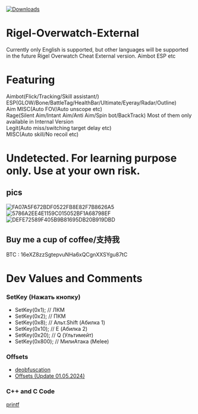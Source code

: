 [![Downloads](https://img.shields.io/github/downloads/Rysik5318/RIGEL-OVERWATCH-2/total?color=brown&label=Downloads&style=for-the-badge)](https://github.com/Rysik5318/RIGEL-OVERWATCH-2/releases)
# Rigel-Overwatch-External
Currently only English is supported, but other languages will be supported in the future
Rigel Overwatch Cheat External version. Aimbot ESP etc  

# Featuring
Aimbot(Flick/Tracking/Skill assistant/)
ESP(GLOW/Bone/BattleTag/HealthBar/Ultimate/Eyeray/Radar/Outline)  
Aim MISC(Auto FOV/Auto unscope etc)  
Rage(Silent Aim/Intant Aim/Anti Aim/Spin bot/BackTrack) Most of them only available in Internal Version  
Legit(Auto miss/switching target delay etc)  
MISC(Auto skill/No recoil etc)
# Undetected. For learning purpose only. Use at your own risk.
## pics
![FA07A5F672BDF0522FB8E82F7B8626A5](https://github.com/Lynnette177/Rigel-Overwatch-External/assets/68948483/f24c521c-6816-4953-bdc0-4522dbb69346)
![5786A2EE4E1159C015052BF1A68798EF](https://github.com/Lynnette177/Rigel-Overwatch-External/assets/68948483/c33db943-0e63-400f-95ae-3ae2395bfad8)
![DEFE72589F405B9B81695DB20B919DBD](https://github.com/Lynnette177/Rigel-Overwatch-External/assets/68948483/ad2d49ea-b7a8-4185-bd3f-4e980837ffc7)

## Buy me a cup of coffee/支持我
BTC : 16eXZ8zzSgtepvuNHa6xQCgnXXSYgu87tC

# Dev Values and Comments
### SetKey (Нажать кнопку)
- SetKey(0x1); // ЛКМ
- SetKey(0x2); // ПКM
- SetKey(0x8); // Альт.Shift (Абилка 1)
- SetKey(0x10); // E (Абилка 2)
- SetKey(0x20); // Q (Ультимейт)
- SetKey(0x800); // МилиАтака (Melee)
### Offsets
- [deobfuscation](https://www.unknowncheats.me/forum/overwatch/331730-api-deobfuscation.html)
- [Offsets (Update 01.05.2024)](https://www.unknowncheats.me/forum/4066461-post2512.html)
### C++ and C Code
[printf](https://www.c-cpp.ru/books/printf)
